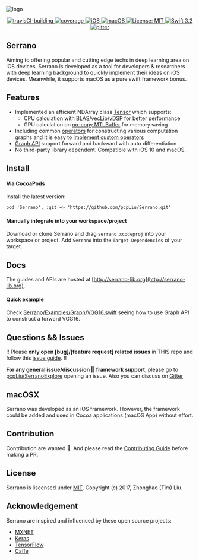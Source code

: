 ![logo](https://github.com/pcpLiu/Serrano/blob/master/logo.png)

<p align="center">
	<a href="https://travis-ci.org/pcpLiu/Serrano/">
        <img src="https://travis-ci.org/pcpLiu/Serrano.svg?branch=master" alt="travisCI-building">
  </a>
  <a href="https://codecov.io/gh/pcpLiu/Serrano">
        <img src="https://codecov.io/gh/pcpLiu/Serrano/branch/master/graph/badge.svg" alt="coverage">
  </a>
  <a href="https://github.com/pcpLiu/serrano">
        <img src="https://img.shields.io/badge/iOS-10.0%2B-blue.svg" alt="iOS">
  </a>
  <a href="https://github.com/pcpLiu/serrano">
        <img src="https://img.shields.io/badge/macOS-10.11%2B-lightgrey.svg" alt="macOS">
  </a>
  <a href="https://opensource.org/licenses/MIT">
        <img src="https://img.shields.io/badge/License-MIT-green.svg" alt="License: MIT">
  </a>
  <a href="https://swift.org">
        <img src="https://img.shields.io/badge/swift-3.2-09bf61.svg" alt="Swift 3.2">
  </a>
  <a href="https://gitter.im/serranoiOS">
        <img src="https://badges.gitter.im/pcpLiu/serranoiOS.svg" alt="gitter">
  </a>
</p>

## Serrano 
Aiming to offering popular and cutting edge techs in deep learning area on iOS devices, Serrano is developed as a tool for developers & researchers with deep learning background to quickly implement their ideas on iOS devices. Meanwhile, it supports macOS as a pure swift framework bonus. 

## Features
- Implemented an efficient NDArray class [Tensor](http://serrano-lib.org/docs/v0.1.0-alpha/api/Classes/Tensor.html) which supports:
  - CPU calculation with [BLAS](https://developer.apple.com/documentation/accelerate/blas)/[vecLib](https://developer.apple.com/documentation/accelerate/veclib)/[vDSP](https://developer.apple.com/documentation/accelerate/vdsp) for better performance 
  - GPU calculation on [no-copy MTLBuffer](https://developer.apple.com/documentation/metal/mtldevice/1433382-makebuffer) for memory saving
- Including common [operators](http://serrano-lib.org/docs/latest/api/Classes.html) for constructing various computation graphs and it is easy to [implement custom operators](http://serrano-lib.org/docs/latest/guides/Extension/Write%20your%20own%20operator/)
- [Graph API](http://serrano-lib.org/docs/latest/api/Classes/ComputationGraph.html) support forward and backward with auto differentiation 
- No third-party library dependent. Compatible with iOS 10 and macOS.

## Install

#### Via CocoaPods
Install the latest version:
```
pod 'Serrano', :git => 'https://github.com/pcpLiu/Serrano.git'
```


#### Manually integrate into your workspace/project

Download or clone Serrano and drag `serrano.xcodeproj` into your workspace or project.
Add `Serrano` into the `Target Dependencies` of your target.


## Docs
The guides and APIs are hosted at [http://serrano-lib.org](http://serrano-lib.org).

#### Quick example

Check [Serrano/Examples/Graph/VGG16.swift](https://github.com/pcpLiu/Serrano/blob/master/Examples/Graph/VGG16.swift) seeing how to use Graph API to construct a forward VGG16.

## Questions && Issues
 :bangbang: Please __only open [bug]/[feature request] related issues__ in THIS repo and follow this [issue guide](). :bangbang: 

__For any general issue/discussion || framework support__, please go to [pcpLiu/SerranoExplore](https://github.com/pcpLiu/SerranoExplore) opening an issue. Also you can discuss on [Gitter](https://gitter.im/SerranoFramework/Lobby)


## macOSX
Serrano was developed as an iOS framework. However, the framework could be added and used in Cocoa applications (macOS App) without effort. 

## Contribution
Contribution are wanted :loudspeaker:. And please read the [Contributing Guide](http://serrano-lib.org/docs/latest/guides/Contribution/Contribution/) before making a PR.

## License
Serrano is liscensed under [MIT](https://github.com/pcpLiu/serrano/blob/master/LICENSE). Copyright (c) 2017, Zhonghao (Tim) Liu.


## Acknowledgement
Serrano are inspired and influenced by these open source projects:

- [MXNET](https://github.com/apache/incubator-mxnet)
- [Keras](https://github.com/fchollet/keras)
- [TensorFlow](https://www.tensorflow.org/)
- [Caffe](https://github.com/BVLC/caffe)
